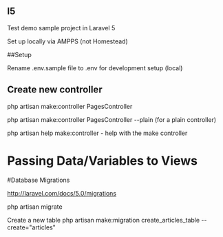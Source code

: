 ## l5

Test demo sample project in Laravel 5

Set up locally via AMPPS (not Homestead)

##Setup

Rename .env.sample file to .env for development setup (local)

## Create new controller

php artisan make:controller PagesController

php artisan make:controller PagesController --plain  (for a plain controller)

php artisan help make:controller - help with the make controller

# Passing Data/Variables to Views

#Database Migrations

http://laravel.com/docs/5.0/migrations

php artisan migrate

Create a new table
php artisan make:migration create_articles_table --create="articles"
